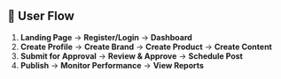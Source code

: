 ## 🎨 User Flow

1. **Landing Page** → **Register/Login** → **Dashboard**
2. **Create Profile** → **Create Brand** → **Create Product** → **Create Content**
3. **Submit for Approval** → **Review & Approve** → **Schedule Post**
4. **Publish** → **Monitor Performance** → **View Reports**